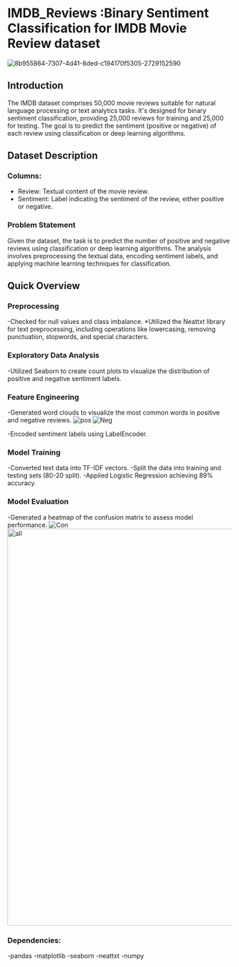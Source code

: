 # IMDB_Reviews  :Binary Sentiment Classification for IMDB Movie Review dataset 
![8b955864-7307-4d41-8ded-c194170f5305-2729152590](https://github.com/Ard313/IMDB_Reviews/assets/122507060/70149068-4804-4a39-a489-118031c592ab)
## Introduction
The IMDB dataset comprises 50,000 movie reviews suitable for natural language processing or text analytics tasks. It's designed for binary sentiment classification, providing 25,000 reviews for training and 25,000 for testing. The goal is to predict the sentiment (positive or negative) of each review using classification or deep learning algorithms.

## Dataset Description
### Columns: 
- Review: Textual content of the movie review.
- Sentiment: Label indicating the sentiment of the review, either positive or negative.

### **Problem Statement**
Given the dataset, the task is to predict the number of positive and negative reviews using classification or deep learning algorithms. The analysis involves preprocessing the textual data, encoding sentiment labels, and applying machine learning techniques for classification.
## **Quick Overview**
### **Preprocessing**

-Checked for null values and class imbalance.
*Utilized the Neattxt library for text preprocessing, including operations like lowercasing, removing punctuation, stopwords, and special characters.

### **Exploratory Data Analysis**

-Utilized Seaborn to create count plots to visualize the distribution of positive and negative sentiment labels.

### **Feature Engineering**

-Generated word clouds to visualize the most common words in positive and negative reviews.
![pos](https://github.com/Ard313/IMDB_Reviews/assets/122507060/4b58db29-46e9-432c-ab78-fe791f4a714d)
![Neg](https://github.com/Ard313/IMDB_Reviews/assets/122507060/6dd281d1-dfea-41c4-9b38-86500e77036d)

-Encoded sentiment labels using LabelEncoder.

### **Model Training**
-Converted text data into TF-IDF vectors.
-Split the data into training and testing sets (80-20 split).
-Applied Logistic Regression achieving 89% accuracy.

### **Model Evaluation**
-Generated a heatmap of the confusion matrix to assess model performance.
![Con](https://github.com/Ard313/IMDB_Reviews/assets/122507060/89e6ccff-586d-4d7d-9fa3-9697416b6761)
<img width="890" alt="all" src="https://github.com/Ard313/IMDB_Reviews/assets/122507060/2094ef7c-86ed-4dd1-9234-b145c3204d0c">

### **Dependencies**:
-pandas
-matplotlib
-seaborn
-neattxt
-numpy
